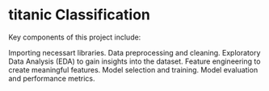 # titanic Classification
Key components of this project include:

Importing necessart libraries.
Data preprocessing and cleaning.
Exploratory Data Analysis (EDA) to gain insights into the dataset.
Feature engineering to create meaningful features.
Model selection and training.
Model evaluation and performance metrics.
